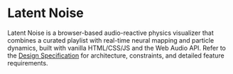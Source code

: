# Latent Noise

Latent Noise is a browser-based audio-reactive physics visualizer that combines a curated playlist with real-time neural mapping and particle dynamics, built with vanilla HTML/CSS/JS and the Web Audio API. Refer to the [Design Specification](DESIGN.md) for architecture, constraints, and detailed feature requirements.
